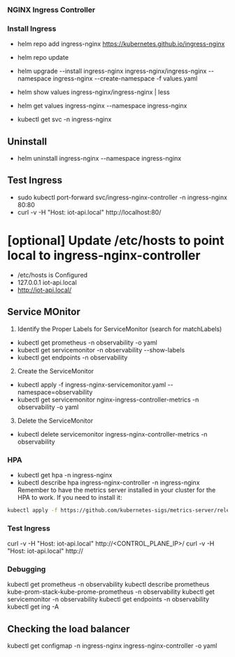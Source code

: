 ### NGINX Ingress Controller
### Install Ingress
- helm repo add ingress-nginx https://kubernetes.github.io/ingress-nginx
- helm repo update
- helm upgrade --install ingress-nginx ingress-nginx/ingress-nginx --namespace ingress-nginx --create-namespace -f values.yaml

- helm show values ingress-nginx/ingress-nginx | less
- helm get values ingress-nginx --namespace ingress-nginx
- kubectl get svc -n ingress-nginx

## Uninstall
- helm uninstall ingress-nginx --namespace ingress-nginx 

## Test Ingress 
- sudo kubectl port-forward svc/ingress-nginx-controller -n ingress-nginx 80:80
- curl -v -H "Host: iot-api.local" http://localhost:80/

# [optional] Update /etc/hosts to point local to ingress-nginx-controller
- /etc/hosts is Configured
- 127.0.0.1 iot-api.local
- http://iot-api.local/

## Service MOnitor
1. Identify the Proper Labels for ServiceMonitor (search for matchLabels)
- kubectl get prometheus -n observability -o yaml
- kubectl get servicemonitor -n observability --show-labels
- kubectl get endpoints -n observability

2. Create the ServiceMonitor

- kubectl apply -f ingress-nginx-servicemonitor.yaml --namespace=observability
- kubectl get servicemonitor nginx-ingress-controller-metrics -n observability -o yaml
3. Delete the ServiceMonitor
- kubectl delete servicemonitor ingress-nginx-controller-metrics -n observability


### HPA
- kubectl get hpa -n ingress-nginx
- kubectl describe hpa ingress-nginx-controller -n ingress-nginx
Remember to have the metrics server installed in your cluster for the HPA to work. If you need to install it:
```bash
kubectl apply -f https://github.com/kubernetes-sigs/metrics-server/releases/latest/download/components.yaml
``` 

### Test Ingress
curl -v -H "Host: iot-api.local" http://<CONTROL_PLANE_IP>/
curl -v -H "Host: iot-api.local" http://  


### Debugging
kubectl get prometheus -n observability
kubectl describe prometheus kube-prom-stack-kube-prome-prometheus -n observability
kubectl get servicemonitor -n observability
kubectl get endpoints -n observability
kubectl get ing -A

## Checking the load balancer 
kubectl get configmap -n ingress-nginx ingress-nginx-controller -o yaml
 